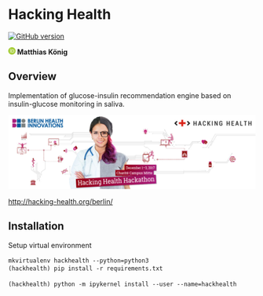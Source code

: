# Hacking Health

[![GitHub version](https://badge.fury.io/gh/matthiaskoenig%2Fhacking_health.svg)](https://badge.fury.io/gh/matthiaskoenig%2Fhacking_health)

<b><a href="https://orcid.org/0000-0003-1725-179X" title="0000-0003-1725-179X"><img src="./docs/images/orcid.png" height="15"/></a> Matthias König</b>
## Overview
Implementation of glucose-insulin recommendation engine based on insulin-glucose monitoring in saliva.

<img src="./docs/images/hacking_health.jpg"/>

http://hacking-health.org/berlin/

## Installation
Setup virtual environment
```
mkvirtualenv hackhealth --python=python3
(hackhealth) pip install -r requirements.txt

(hackhealth) python -m ipykernel install --user --name=hackhealth
```